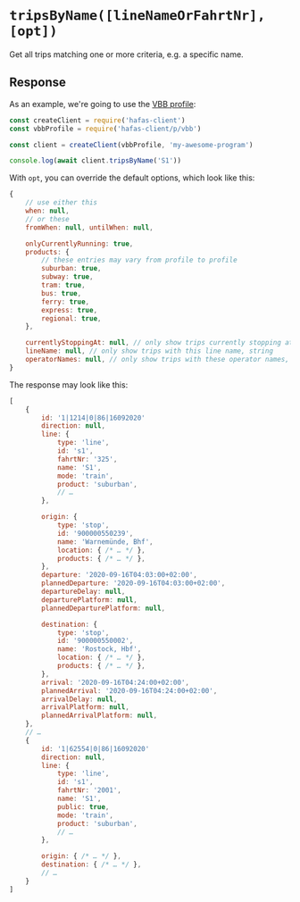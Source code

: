 # `tripsByName([lineNameOrFahrtNr], [opt])`

Get all trips matching one or more criteria, e.g. a specific name.

## Response

As an example, we're going to use the [VBB profile](../p/vbb):

```js
const createClient = require('hafas-client')
const vbbProfile = require('hafas-client/p/vbb')

const client = createClient(vbbProfile, 'my-awesome-program')

console.log(await client.tripsByName('S1'))
```

With `opt`, you can override the default options, which look like this:

```js
{
	// use either this
	when: null,
	// or these
	fromWhen: null, untilWhen: null,

	onlyCurrentlyRunning: true,
	products: {
		// these entries may vary from profile to profile
		suburban: true,
		subway: true,
		tram: true,
		bus: true,
		ferry: true,
		express: true,
		regional: true,
	},

	currentlyStoppingAt: null, // only show trips currently stopping at a stop/station, string
	lineName: null, // only show trips with this line name, string
	operatorNames: null, // only show trips with these operator names, array of strings
}
```

The response may look like this:

```js
[
	{
		id: '1|1214|0|86|16092020'
		direction: null,
		line: {
			type: 'line',
			id: 's1',
			fahrtNr: '325',
			name: 'S1',
			mode: 'train',
			product: 'suburban',
			// …
		},

		origin: {
			type: 'stop',
			id: '900000550239',
			name: 'Warnemünde, Bhf',
			location: { /* … */ },
			products: { /* … */ },
		},
		departure: '2020-09-16T04:03:00+02:00',
		plannedDeparture: '2020-09-16T04:03:00+02:00',
		departureDelay: null,
		departurePlatform: null,
		plannedDeparturePlatform: null,

		destination: {
			type: 'stop',
			id: '900000550002',
			name: 'Rostock, Hbf',
			location: { /* … */ },
			products: { /* … */ },
		},
		arrival: '2020-09-16T04:24:00+02:00',
		plannedArrival: '2020-09-16T04:24:00+02:00',
		arrivalDelay: null,
		arrivalPlatform: null,
		plannedArrivalPlatform: null,
	},
	// …
	{
		id: '1|62554|0|86|16092020'
		direction: null,
		line: {
			type: 'line',
			id: 's1',
			fahrtNr: '2001',
			name: 'S1',
			public: true,
			mode: 'train',
			product: 'suburban',
			// …
		},

		origin: { /* … */ },
		destination: { /* … */ },
		// …
	}
]
```

